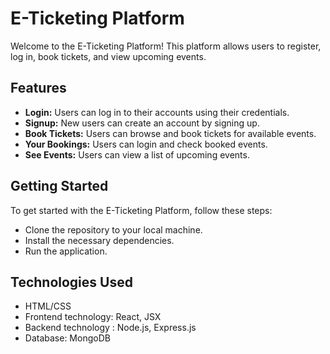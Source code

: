 <html>
<head></head>
<body>
    <h1>E-Ticketing Platform</h1>
    <p>Welcome to the E-Ticketing Platform! This platform allows users to register, log in, book tickets, and view upcoming events.</p>
    <h2>Features</h2>
    <ul>
        <li><strong>Login:</strong> Users can log in to their accounts using their credentials.</li>
        <li><strong>Signup:</strong> New users can create an account by signing up.</li>
        <li><strong>Book Tickets:</strong> Users can browse and book tickets for available events.</li>
        <li><strong>Your Bookings:</strong> Users can login and check booked events.</li>
        <li><strong>See Events:</strong> Users can view a list of upcoming events.</li>
    </ul>
    <h2>Getting Started</h2>
    <p>To get started with the E-Ticketing Platform, follow these steps:</p>
    <ul>
        <li>Clone the repository to your local machine.</li>
        <li>Install the necessary dependencies.</li>
        <li>Run the application.</li>
    </ul>
    <h2>Technologies Used</h2>
    <ul>
        <li>HTML/CSS</li>
        <li>Frontend technology: React, JSX</li>
        <li>Backend technology : Node.js, Express.js</li>
        <li>Database: MongoDB</li>
    </ul>
</html>
